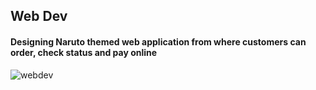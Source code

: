 ## Web Dev 
#### Designing Naruto themed web application from where customers can order, check status and pay online 

![webdev](https://user-images.githubusercontent.com/96217047/218295835-36057319-74bf-4705-b8b1-bfdb4e045635.png)

